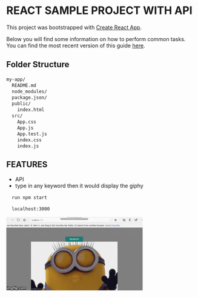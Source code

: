 # REACT SAMPLE PROJECT WITH API

This project was bootstrapped with [Create React App](https://github.com/facebookincubator/create-react-app).

Below you will find some information on how to perform common tasks.<br>
You can find the most recent version of this guide [here](https://github.com/facebookincubator/create-react-app/blob/master/packages/react-scripts/template/README.md).

## Folder Structure

```
my-app/
  README.md
  node_modules/
  package.json/
  public/
    index.html
  src/
    App.css
    App.js
    App.test.js
    index.css
    index.js
```

## FEATURES
* API
* type in any keyword then it would display the giphy

```
  run npm start
```


```
  localhost:3000
```

![alt-text](sample.gif)
